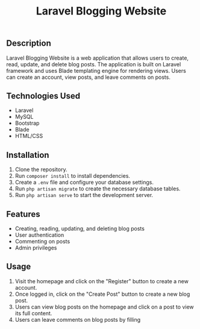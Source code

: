 
<body>
    <header>
        <h1>Laravel Blogging Website</h1>
    </header>
    <main>
        <h2>Description</h2>
        <p>Laravel Blogging Website is a web application that allows users to create, read, update, and delete blog posts. The application is built on Laravel framework and uses Blade templating engine for rendering views. Users can create an account, view posts, and leave comments on posts.</p>
        <h2>Technologies Used</h2>
        <ul>
            <li>Laravel</li>
            <li>MySQL</li>
            <li>Bootstrap</li>
            <li>Blade</li>
            <li>HTML/CSS</li>
        </ul>
        <h2>Installation</h2>
        <ol>
            <li>Clone the repository.</li>
            <li>Run <code>composer install</code> to install dependencies.</li>
            <li>Create a <code>.env</code> file and configure your database settings.</li>
            <li>Run <code>php artisan migrate</code> to create the necessary database tables.</li>
            <li>Run <code>php artisan serve</code> to start the development server.</li>
        </ol>
        <h2>Features</h2>
        <ul>
            <li>Creating, reading, updating, and deleting blog posts</li>
            <li>User authentication</li>
            <li>Commenting on posts</li>
             <li>Admin privileges </li>
        </ul>
        <h2>Usage</h2>
        <ol>
            <li>Visit the homepage and click on the "Register" button to create a new account.</li>
            <li>Once logged in, click on the "Create Post" button to create a new blog post.</li>
            <li>Users can view blog posts on the homepage and click on a post to view its full content.</li>
            <li>Users can leave comments on blog posts by filling</li>
